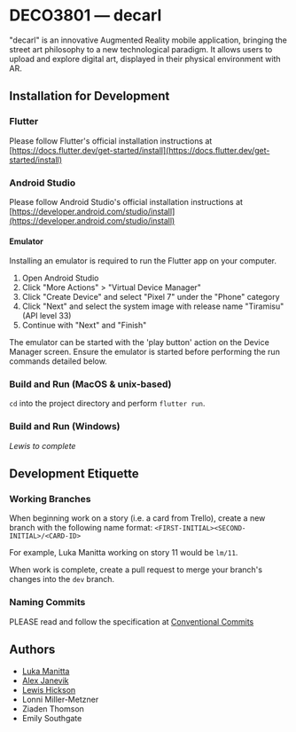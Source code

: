 
# DECO3801 — decarl

"decarl" is an innovative Augmented Reality mobile application, bringing the
street art philosophy to a new technological paradigm. It allows users to upload
and explore digital art, displayed in their physical environment with AR.

## Installation for Development

### Flutter

Please follow Flutter's official installation instructions at
[https://docs.flutter.dev/get-started/install](https://docs.flutter.dev/get-started/install)

### Android Studio

Please follow Android Studio's official installation instructions at
[https://developer.android.com/studio/install](https://developer.android.com/studio/install)

#### Emulator

Installing an emulator is required to run the Flutter app on your computer.

1. Open Android Studio
2. Click "More Actions" > "Virtual Device Manager"
3. Click "Create Device" and select "Pixel 7" under the "Phone" category
4. Click "Next" and select the system image with release name "Tiramisu" (API level 33)
5. Continue with "Next" and "Finish"

The emulator can be started with the 'play button' action on the Device Manager screen.
Ensure the emulator is started before performing the run commands detailed below.

### Build and Run (MacOS & unix-based)

`cd` into the project directory and perform `flutter run`.

### Build and Run (Windows)

*Lewis to complete*

## Development Etiquette

### Working Branches

When beginning work on a story (i.e. a card from Trello), create a new branch
with the following name format: `<FIRST-INITIAL><SECOND-INITIAL>/<CARD-ID>`  

For example, Luka Manitta working on story 11 would be `lm/11`.

When work is complete, create a pull request to merge your branch's changes
into the `dev` branch.

### Naming Commits

PLEASE read and follow the specification at
[Conventional Commits](https://www.conventionalcommits.org/en/v1.0.0/)

## Authors

- [Luka Manitta](https://www.github.com/lukamanitta)
- [Alex Janevik](https://www.github.com/alexjanevik)
- [Lewis Hickson](https://www.github.com/lhick2108)
- Lonni Miller-Metzner
- Ziaden Thomson
- Emily Southgate
